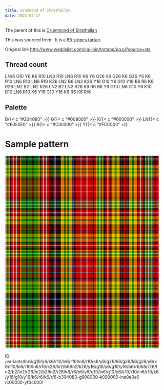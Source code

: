 ```yaml
---
title: Drummond of Strathallan
date: 2023-02-17
---
```

The parent of this is [Drummond of Strathallan](/tartans/ln/6/g10/y6/k6/r10/ln6/r10/ln6/r10/k6/y6/g26/k6/g26/k6/g26/y6/k6/r10/ln6/r10/ln6/r10/k26/ln2/b6/ln2/k26/y16/g10/y6/g10/y16/b6/r6/k6/r26/ln2/b2/ln2/r26/ln2/b2/ln2/r26/k6/r6/b6/y6/g10/ln6/g10/y6/k10/r10/ln6/r10/k6/y16/g10/y16/k6/r6/k6/r/6/)


This was sourced from <no value>.  It is a [65 stripes tartan](/stripes/stripes65/).

Original link http://www.weddslist.com/cgi-bin/tartans/pg.pl?source=sts

## Thread count
LN/6 G10 Y6 K6 R10 LN6 R10 LN6 R10 K6 Y6 G26 K6 G26 K6 G26 Y6 K6 R10 LN6 R10 LN6 R10 K26 LN2 B6 LN2 K26 Y16 G10 Y6 G10 Y16 B6 R6 K6 R26 LN2 B2 LN2 R26 LN2 B2 LN2 R26 K6 R6 B6 Y6 G10 LN6 G10 Y6 K10 R10 LN6 R10 K6 Y16 G10 Y16 K6 R6 K6 R/6

## Palette
B{{< c "#304080" >}} G{{< c "#008000" >}} K{{< c "#000000" >}} LN{{< c "#E0E0E0" >}} R{{< c "#C00000" >}} Y{{< c "#F0C000" >}}

# Sample pattern

![Tartan detail](tartan.png "LN/6 G10 Y6 K6 R10 LN6 R10 LN6 R10 K6 Y6 G26 K6 G26 K6 G26 Y6 K6 R10 LN6 R10 LN6 R10 K26 LN2 B6 LN2 K26 Y16 G10 Y6 G10 Y16 B6 R6 K6 R26 LN2 B2 LN2 R26 LN2 B2 LN2 R26 K6 R6 B6 Y6 G10 LN6 G10 Y6 K10 R10 LN6 R10 K6 Y16 G10 Y16 K6 R6 K6 R/6 tartan")

ID: /variants/ln/6/g10/y6/k6/r10/ln6/r10/ln6/r10/k6/y6/g26/k6/g26/k6/g26/y6/k6/r10/ln6/r10/ln6/r10/k26/ln2/b6/ln2/k26/y16/g10/y6/g10/y16/b6/r6/k6/r26/ln2/b2/ln2/r26/ln2/b2/ln2/r26/k6/r6/b6/y6/g10/ln6/g10/y6/k10/r10/ln6/r10/k6/y16/g10/y16/k6/r6/k6/r/6-b304080-g008000-k000000-lne0e0e0-rc00000-yf0c000/